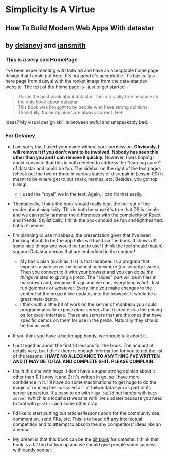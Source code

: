 # Simplicity Is A Virtue
## How To Build Modern Web Apps With datastar
## **by [delaneyj](github.com/delaneyj) and [iansmith](github.com/iansmith)**

###  This is a very sad HomePage

I've been experimenting with tailwind and have an acecptable home page design
that I could put here.  It's not _good_ it's acceptable.  It's basically a
hero page from daisyui with the rocket image from the data-star.dev website.
The text of the home page is--just to get started--

>This is the best book about datastar.  This a trivially true because its the only book about datastar.<br/>
This book was brought to by people who have strong opinions.  Thankfully, those opinions are always correct.  Heh.

Ideas? My visual design skill is between awful and unspeakably bad.

### For Delaney

* I am sorry that I used your name without your permission.  __Obviously, I will
    remove it if you don't want to be involved.  Nobody has seen this other than
    you and I can remove it quickly.__  However, I was hoping I could 
    convince that this is both needed to address the "learning curve" of datastar and could
    be fun.  The sidebar on the right of the text pages (check out the two or
    three in various states of disrepair in Lesson 00) is meant to be where
    get to put snark, memes, etc.  Besides, you got top billing!
    * I used the "royal" we in the text. Again, I can fix that easily.

* Thematically, I think the book should really beat the hell out of the reader
    about simplicity.  This is both because it's true that DS is simple and
    we can really hammer the differences with the complexity of React and friends.
    Stylistically, I think the book should be fun and lighthearted. Lot's o'
    memes.

* I'm planning to use mirabeau, the presentation giver that I've been thinking
    about, to be the app folks will build via the book.  It shows off some nice things and would
    be fun to use!  I think the tool should (natch) support Datastar demos that are embedded
    in the content!
    * My basic plan (such as it is) is that mirabeau is a program that exposes
        a webserver on localhost somewhere (no security issues).  Then you 
        connect to it with your browser and you can do _all the things_ related 
        to giving a prezo.  The "slides" 
        part will be in files in  markdown and, because it's go and we can, 
        everything is _hot_.  Just run goldmark or whatever. Every  time you make 
        changes to the content of the 
        prezo it live updates into the browser. It would be a great meta-demo.
    * I think with a little bit of work on the server of mirabeau you could 
        programmatically expose _other_ servers that it creates via the golang
        os (or exec) interface.  These are servers that are the ones that 
        have specific demos on them for use in the prezo.  Naturally they 
        should be _hot_ as well.

* If you think you have a better app handy, we should talk about it.

* I put together about the first 10 lessons for the book. The amount of details
    vary, but  I think there is enough information for you to get the jist of the
    lessons.  **I HAVE NO ALLEGIANCE TO ANYTHING I'VE WRITTEN AND IT MAY BE TOTAL
    AND COMPLETE SHIT.  PLEASE COMPLAIN.**

* I built this site with hugo. I don't have a super strong opinion about it other
    than 1) I know it and 2) it's written in go, so I have more confidence in it. I'll
    have do some machinations to get hugo to do the magic of running the so-called
    JIT of tailwind/daisyui as part of its server apparatus.  It's easy to do with 
    `hugo build` but harder with `hugo server` (which is a localhost website with 
    live update) because you need to fool with `postcss` and some other crap.

* I'd like to start putting out articles/lessons soon for the community see, comment on,
    send PRs, etc.  This is to head off any intellectual competition and to attempt
    to absorb the any competitors' ideas like an ameoba.

* My dream is that this book can be the [git book]() for datastar.  I think that
    book is a _bit_ too bottom up and we should give people some success with
    candy sooner.